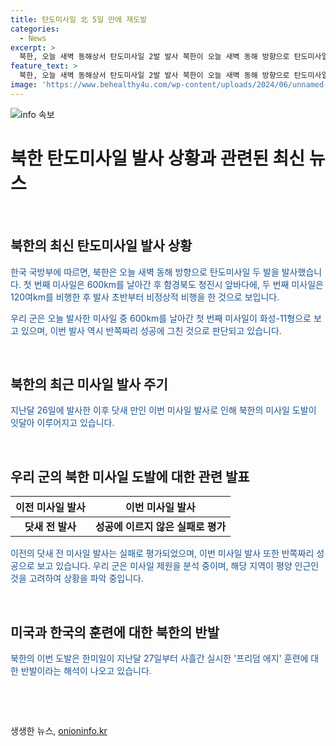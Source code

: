 ```yaml
---
title: 탄도미사일 北 5일 만에 재도발
categories:
  - News
excerpt: >
  북한, 오늘 새벽 동해상서 탄도미사일 2발 발사 북한이 오늘 새벽 동해 방향으로 탄도미사일 2발을 발사했다고 국방부가 밝혔다. 첫 번째 미사일은 약 600km를 날아간 것으로 보이며, 화성11형이라는 추정이 나와있다. 또한, 두 번째 미사일은 120여km를 날아간 후 실패로 판단되고 있다. 해당 지역이 평양 인근일 가능성이 높아 상황을 파악 중이라고 한미 군당국은 밝혔으며, 북한의 미사일 도발은 한미일이 실시한 프리덤 에지 훈련에 대한 반발이라는 해석이 나오고 있다.
feature_text: >
  북한, 오늘 새벽 동해상서 탄도미사일 2발 발사 북한이 오늘 새벽 동해 방향으로 탄도미사일 2발을 발사했다고 국방부가 밝혔다. 첫 번째 미사일은 약 600km를 날아간 것으로 보이며, 화성11형이라는 추정이 나와있다. 또한, 두 번째 미사일은 120여km를 날아간 후 실패로 판단되고 있다. 해당 지역이 평양 인근일 가능성이 높아 상황을 파악 중이라고 한미 군당국은 밝혔으며, 북한의 미사일 도발은 한미일이 실시한 프리덤 에지 훈련에 대한 반발이라는 해석이 나오고 있다.
image: 'https://www.behealthy4u.com/wp-content/uploads/2024/06/unnamed-file.png'
---
```


<p><img src="https://www.behealthy4u.com/wp-content/uploads/2024/06/unnamed-file.png" alt="info 속보" /></p>

<h1>북한 탄도미사일 발사 상황과 관련된 최신 뉴스</h1>

<p data-ke-size="size16">&nbsp;</p>

<h2 data-ke-size="size26">북한의 최신 탄도미사일 발사 상황</h2>

<p><span style="color: #1a5490;">한국 국방부에 따르면, 북한은 오늘 새벽 동해 방향으로 탄도미사일 두 발을 발사했습니다. 첫 번째 미사일은 600km를 날아간 후 함경북도 청진시 앞바다에, 두 번째 미사일은 120여km를 비행한 후 발사 초반부터 비정상적 비행을 한 것으로 보입니다.</span></p>

<p><span style="color: #1a5490;">우리 군은 오늘 발사한 미사일 중 600km를 날아간 첫 번째 미사일이 화성-11형으로 보고 있으며, 이번 발사 역시 반쪽짜리 성공에 그친 것으로 판단되고 있습니다.</span></p>

<p data-ke-size="size16">&nbsp;</p>

<h2 data-ke-size="size26">북한의 최근 미사일 발사 주기</h2>

<p><span style="color: #1a5490;">지난달 26일에 발사한 이후 닷새 만인 이번 미사일 발사로 인해 북한의 미사일 도발이 잇달아 이루어지고 있습니다.</span></p>

<p data-ke-size="size16">&nbsp;</p>

<h2 data-ke-size="size26">우리 군의 북한 미사일 도발에 대한 관련 발표</h2>

<table>
    <thead>
        <tr>
            <th><b>이전 미사일 발사</b></th>
            <th><b>이번 미사일 발사</b></th>
        </tr>
    </thead>
    <tbody>
        <tr>
            <td style="text-align: center; height: 17px;"><b>닷새 전 발사</b></td>
            <td style="text-align: center; height: 17px;"><b>성공에 이르지 않은 실패로 평가</b></td>
        </tr>
    </tbody>
</table>

<p><span style="color: #1a5490;">이전의 닷새 전 미사일 발사는 실패로 평가되었으며, 이번 미사일 발사 또한 반쪽짜리 성공으로 보고 있습니다. 우리 군은 미사일 제원을 분석 중이며, 해당 지역이 평양 인근인 것을 고려하여 상황을 파악 중입니다.</span></p>

<p data-ke-size="size16">&nbsp;</p>

<h2 data-ke-size="size26">미국과 한국의 훈련에 대한 북한의 반발</h2>

<p><span style="color: #1a5490;">북한의 이번 도발은 한미일이 지난달 27일부터 사흘간 실시한 '프리덤 에지' 훈련에 대한 반발이라는 해석이 나오고 있습니다.</span></p>

<p data-ke-size="size16">&nbsp;</p>

<p data-ke-size="size16">&nbsp;</p>
생생한 뉴스, <a href="https://onioninfo.kr" rel="dofollow">onioninfo.kr</a>


